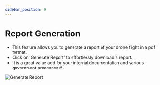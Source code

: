 ```yaml
---
sidebar_position: 9
---
```


# Report Generation 

- This feature allows you to generate a report of your drone flight in a pdf format. 
- Click on 'Generate Report' to effortlessly download a report. 
- It is a great value add for your internal documentation and various government processes # . 

![Generate Report](img/generate-report.gif)